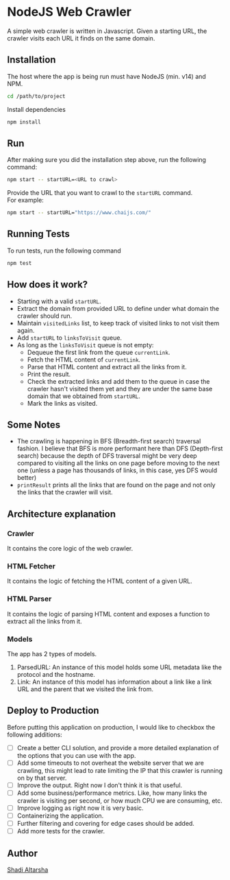 # NodeJS Web Crawler

A simple web crawler is written in Javascript. Given a starting URL, the crawler visits each URL it finds on the same domain.

## Installation

The host where the app is being run must have NodeJS (min. v14) and NPM.

```bash
cd /path/to/project
```

Install dependencies

```bash
npm install
```

## Run

After making sure you did the installation step above, run the following command:

```bash
npm start -- startURL=<URL to crawl>
```

Provide the URL that you want to crawl to the `startURL` command.  
For example:

```bash
npm start -- startURL="https://www.chaijs.com/"
```

## Running Tests

To run tests, run the following command

```bash
npm test
```

## How does it work?

- Starting with a valid `startURL`.
- Extract the domain from provided URL to define under what domain the crawler should run.
- Maintain `visitedLinks` list, to keep track of visited links to not visit them again.
- Add `startURL` to `linksToVisit` queue.
- As long as the `linksToVisit` queue is not empty:
  - Dequeue the first link from the queue `currentLink`.
  - Fetch the HTML content of `currentLink`.
  - Parse that HTML content and extract all the links from it.
  - Print the result.
  - Check the extracted links and add them to the queue in case the crawler hasn't visited them yet and they are under the same base domain that we obtained from `startURL`.
  - Mark the links as visited.

## Some Notes

- The crawling is happening in BFS (Breadth-first search) traversal fashion. I believe that BFS is more performant here than DFS (Depth-first search) because the depth of DFS traversal might be very deep compared to visiting all the links on one page before moving to the next one (unless a page has thousands of links, in this case, yes DFS would better)
- `printResult` prints all the links that are found on the page and not only the links that the crawler will visit.

## Architecture explanation

### Crawler

It contains the core logic of the web crawler.

### HTML Fetcher

It contains the logic of fetching the HTML content of a given URL.

### HTML Parser

It contains the logic of parsing HTML content and exposes a function to extract all the links from it.

### Models

The app has 2 types of models.

1. ParsedURL: An instance of this model holds some URL metadata like the protocol and the hostname.
2. Link: An instance of this model has information about a link like a link URL and the parent that we visited the link from.

## Deploy to Production

Before putting this application on production, I would like to checkbox the following additions:

- [ ] Create a better CLI solution, and provide a more detailed explanation of the options that you can use with the app.
- [ ] Add some timeouts to not overheat the website server that we are crawling, this might lead to rate limiting the IP that this crawler is running on by that server.
- [ ] Improve the output. Right now I don't think it is that useful.
- [ ] Add some business/performance metrics. Like, how many links the crawler is visiting per second, or how much CPU we are consuming, etc.
- [ ] Improve logging as right now it is very basic.
- [ ] Containerizing the application.
- [ ] Further filtering and covering for edge cases should be added.
- [ ] Add more tests for the crawler.

## Author

[Shadi Altarsha](https://github.com/shadialtarsha)
